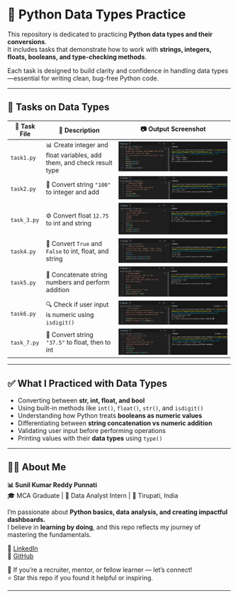 # 🧠 Python Data Types Practice  

This repository is dedicated to practicing **Python data types and their conversions**.  
It includes tasks that demonstrate how to work with **strings, integers, floats, booleans, and type-checking methods**.  

Each task is designed to build clarity and confidence in handling data types—essential for writing clean, bug-free Python code.  

---

## 📂 Tasks on Data Types

| 🧪 Task File   | 📄 Description                                                        | 📷 Output Screenshot       |
|---------------|------------------------------------------------------------------------|----------------------------|
| `task1.py`    | 📊 Create integer and float variables, add them, and check result type |  ![Task 1](task%201.png)   |
| `task2.py`    | 🔢 Convert string `"100"` to integer and add                           | ![Task 2](task%202.png)   |
| `task_3.py`   | ⚙️ Convert float `12.75` to int and string                             | ![Task 3](task%203.png)      |
| `task4.py`    | 🔁 Convert `True` and `False` to int, float, and string                | ![Task 4](task%204.png)       |
| `task5.py`    | 🔗 Concatenate string numbers and perform addition                     |  ![Task 5](task%205.png)      |
| `task6.py`    | 🔍 Check if user input is numeric using `isdigit()`                    | ![Task 6](task%206.png)       |
| `task_7.py`   | 🔄 Convert string `"37.5"` to float, then to int                       | ![Task 7](task%207.png)     |

---

## ✅ What I Practiced with Data Types  

- Converting between **str, int, float, and bool**  
- Using built-in methods like `int()`, `float()`, `str()`, and `isdigit()`  
- Understanding how Python treats **booleans as numeric values**  
- Differentiating between **string concatenation vs numeric addition**  
- Validating user input before performing operations  
- Printing values with their **data types** using `type()`  

---

## 👨‍💻 About Me  

**📊 Sunil Kumar Reddy Punnati**  
🎓 MCA Graduate | 💼 Data Analyst Intern | 📍 Tirupati, India  

I’m passionate about **Python basics, data analysis, and creating impactful dashboards.**  
I believe in **learning by doing**, and this repo reflects my journey of mastering the fundamentals.  

🔗 [LinkedIn](https://www.linkedin.com/in/sunil-kumar-reddy-punnati-a0a279308/)  
🔗 [GitHub](https://github.com/sunilkumarreddypunnati)  

🙌 If you’re a recruiter, mentor, or fellow learner — let’s connect!  
⭐ Star this repo if you found it helpful or inspiring.  

---
